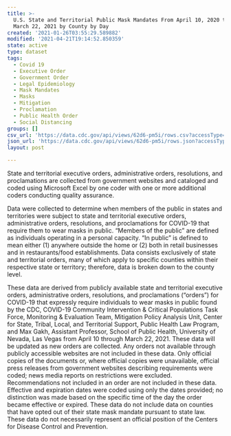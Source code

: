 ```yaml
---
title: >-
  U.S. State and Territorial Public Mask Mandates From April 10, 2020 through
  March 22, 2021 by County by Day
created: '2021-01-26T03:55:29.589882'
modified: '2021-04-21T19:14:52.850359'
state: active
type: dataset
tags:
  - Covid 19
  - Executive Order
  - Government Order
  - Legal Epidemiology
  - Mask Mandates
  - Masks
  - Mitigation
  - Proclamation
  - Public Health Order
  - Social Distancing
groups: []
csv_url: 'https://data.cdc.gov/api/views/62d6-pm5i/rows.csv?accessType=DOWNLOAD'
json_url: 'https://data.cdc.gov/api/views/62d6-pm5i/rows.json?accessType=DOWNLOAD'
layout: post

---
```

State and territorial executive orders, administrative orders, resolutions, and proclamations are collected from government websites and cataloged and coded using Microsoft Excel by one coder with one or more additional coders conducting quality assurance.

Data were collected to determine when members of the public in states and territories were subject to state and territorial executive orders, administrative orders, resolutions, and proclamations for COVID-19 that require them to wear masks in public. “Members of the public” are defined as individuals operating in a personal capacity. “In public” is defined to mean either (1) anywhere outside the home or (2) both in retail businesses and in restaurants/food establishments. Data consists exclusively of state and territorial orders, many of which apply to specific counties within their respective state or territory; therefore, data is broken down to the county level. 

These data are derived from publicly available state and territorial executive orders, administrative orders, resolutions, and proclamations (“orders”) for COVID-19 that expressly require individuals to wear masks in public found by the CDC, COVID-19 Community Intervention & Critical Populations Task Force, Monitoring & Evaluation Team, Mitigation Policy Analysis Unit, Center for State, Tribal, Local, and Territorial Support, Public Health Law Program, and Max Gakh, Assistant Professor, School of Public Health, University of Nevada, Las Vegas from April 10 through March 22, 2021.  These data will be updated as new orders are collected. Any orders not available through publicly accessible websites are not included in these data. Only official copies of the documents or, where official copies were unavailable, official press releases from government websites describing requirements were coded; news media reports on restrictions were excluded. Recommendations not included in an order are not included in these data. Effective and expiration dates were coded using only the dates provided; no distinction was made based on the specific time of the day the order became effective or expired. These data do not include data on counties that have opted out of their state mask mandate pursuant to state law. These data do not necessarily represent an official position of the Centers for Disease Control and Prevention.
